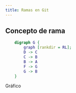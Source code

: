 ```yaml
---
title: Ramas en Git
---
```


## Concepto de rama

```dot
    digraph G {
        graph [rankdir = RL];
        D -> C
        C -> B
        B -> A
        F -> G
        G -> B
    }
```

Gráfico
